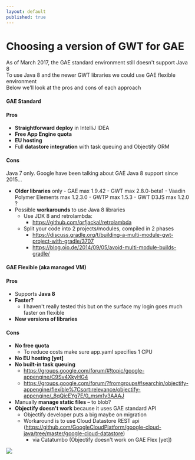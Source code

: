 ```yaml
---
layout: default
published: true
---
```


# [](#header-1)Choosing a version of GWT for GAE

As of March 2017, the GAE standard environment still doesn't support Java 8  
To use Java 8 and the newer GWT libraries we could use GAE flexible environment  
Below we'll look at the pros and cons of each approach  

#### [](#header-1)GAE Standard
#### [](#header-3)Pros  
- **Straightforward deploy** in IntelliJ IDEA
- **Free App Engine quota**
- **EU hosting**
- Full **datastore integration** with task queuing and Objectify ORM

#### [](#header-3)Cons
Java 7 only. Google have been talking about GAE Java 8 support since 2015...
- **Older libraries** only
    	- GAE max 1.9.42
    	- GWT max 2.8.0-beta1
    	- Vaadin Polymer Elements max 1.2.3.0
    	- GWTP max 1.5.3
    	- GWT D3JS max 1.2.0 ?
- Possible **workarounds** to use Java 8 libraries
    - Use JDK 8 and retrolambda: 
    	- https://github.com/orfjackal/retrolambda
    - Split your code into 2 projects/modules, compiled in 2 phases
    	- https://discuss.gradle.org/t/building-a-multi-module-gwt-project-with-gradle/3707
    	- https://blog.oio.de/2014/09/05/avoid-multi-module-builds-gradle/

#### [](#header-1)GAE Flexible (aka managed VM)
#### [](#header-3)Pros  
- Supports **Java 8**  
- **Faster?** 
	- I haven't really tested this but on the surface my login goes much faster on flexible  
- **New versions of libraries**    
    
#### [](#header-3)Cons 
- **No free quota**
	- To reduce costs make sure app.yaml specifies 1 CPU
- **No EU hosting [yet]**
- **No built-in task queuing**
  - https://groups.google.com/forum/#!topic/google-appengine/C9Sv4XkyHG4
  - https://groups.google.com/forum/?fromgroups#!searchin/objectify-appengine/flexible%7Csort:relevance/objectify-appengine/_8qQicEYg7E/0_msm1v3AAAJ
- Manually **manage static files** – to blob?
- **Objectify doesn't work** because it uses GAE standard API
  - Objectify developer puts a big maybe on migration
  - Workaround is to use Cloud Datastore REST api (https://github.com/GoogleCloudPlatform/google-cloud-java/tree/master/google-cloud-datastore)
    - via Catatumbo (Objectify doesn't work on GAE Flex [yet])

![](https://assets-cdn.github.com/images/icons/emoji/octocat.png)
